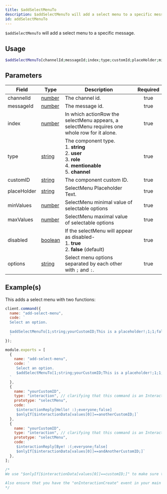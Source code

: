 ```yaml
---
title: $addSelectMenuTo
description: $addSelectMenuTo will add a select menu to a specific message.
id: addSelectMenuTo
---
```


`$addSelectMenuTo` will add a select menu to a specific message.

## Usage

```php
$addSelectMenuTo[channelId;messageId;index;type;customId;placeHolder;minValues;maxValues;disabled?;label:description:value:default?:emoji?;...]
```

## Parameters

| Field       | Type                                                                                                | Description                                                                                                                    | Required |
| ----------- | --------------------------------------------------------------------------------------------------- | ------------------------------------------------------------------------------------------------------------------------------ | :------: |
| channelId   | [number](https://developer.mozilla.org/en-US/docs/Web/JavaScript/Reference/Global_Objects/Number)   | The channel id.                                                                                                                |   true   |
| messageId   | [number](https://developer.mozilla.org/en-US/docs/Web/JavaScript/Reference/Global_Objects/Number)   | The message id.                                                                                                                |   true   |
| index       | [number](https://developer.mozilla.org/en-US/docs/Web/JavaScript/Reference/Global_Objects/Number)   | In which actionRow the selectMenu appears, a selectMenu requires one whole row for it alone.                                   |   true   |
| type        | [string](https://developer.mozilla.org/en-US/docs/Web/JavaScript/Reference/Global_Objects/String)   | The component type. <br /> 1. **string** <br /> 2. **user** <br /> 3. **role** <br /> 4. **mentionable** <br /> 5. **channel** |   true   |
| customID    | [string](https://developer.mozilla.org/en-US/docs/Web/JavaScript/Reference/Global_Objects/String)   | The component custom ID.                                                                                                       |   true   |
| placeHolder | [string](https://developer.mozilla.org/en-US/docs/Web/JavaScript/Reference/Global_Objects/String)   | SelectMenu Placeholder Text.                                                                                                   |   true   |
| minValues   | [number](https://developer.mozilla.org/en-US/docs/Web/JavaScript/Reference/Global_Objects/Number)   | SelectMenu minimal value of selectable options                                                                                 |   true   |
| maxValues   | [number](https://developer.mozilla.org/en-US/docs/Web/JavaScript/Reference/Global_Objects/Number)   | SelectMenu maximal value of selectable options                                                                                 |   true   |
| disabled    | [boolean](https://developer.mozilla.org/en-US/docs/Web/JavaScript/Reference/Global_Objects/Boolean) | If the selectMenu will appear as disabled- <br /> 1. **true** <br /> 2. **false** (default)                                    |   true   |
| options     | [string](https://developer.mozilla.org/en-US/docs/Web/JavaScript/Reference/Global_Objects/String)   | Select menu options separated by each other with `;` and `:`.                                                                   |   true   |

## Example(s)

This adds a select menu with two functions:

```javascript
client.command({
  name: "add-select-menu",
  code: `
  Select an option.
  
  $addSelectMenuTo[1;string;yourCustomID;This is a placeholder!;1;1;false;A Option:Description of option A:anotherCustomID:false;B Option:Description of option B:andAnotherCustomID:true]
  `
});

module.exports = [
  {
    name: "add-select-menu",
    code: `
     Select an option.
     $addSelectMenuTo[1;string;yourCustomID;This is a placeholder!;1;1;false;A Option:Description of option A:anotherCustomID:false;B Option:Description of option B:andAnotherCustomID:true]
  `
  },
  {
    name: "yourCustomID",
    type: "interaction", // clarifying that this command is an Interaction
    prototype: "selectMenu",
    code: `
     $interactionReply[Hello! :);everyone;false]
     $onlyIf[$interactionData[values[0]]==anotherCustomID;]`
  },
  {
    name: "yourCustomID",
    type: "interaction", // clarifying that this command is an Interaction
    prototype: "selectMenu",
    code: `
     $interactionReply[Bye! :(;everyone;false]
     $onlyIf[$interactionData[values[0]]==andAnotherCustomID;]`
  },
];

/* 
We use "$onlyIf[$interactionData[values[0]]==customID;]" to make sure this only will be triggered for the according select menu option.

Also ensure that you have the "onInteractionCreate" event in your main file (index.js in most cases).
*/
```

[dp]: https://discord.com/developers/docs/interactions/message-components#button-object-button-styles
